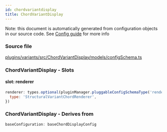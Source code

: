 ```yaml
---
id: chordvariantdisplay
title: ChordVariantDisplay
---
```


Note: this document is automatically generated from configuration objects in our
source code. See [Config guide](/docs/config_guide) for more info

### Source file

[plugins/variants/src/ChordVariantDisplay/models/configSchema.ts](https://github.com/GMOD/jbrowse-components/blob/main/plugins/variants/src/ChordVariantDisplay/models/configSchema.ts)

### ChordVariantDisplay - Slots

#### slot: renderer

```js
renderer: types.optional(pluginManager.pluggableConfigSchemaType('renderer'), {
  type: 'StructuralVariantChordRenderer',
})
```

### ChordVariantDisplay - Derives from

```js
baseConfiguration: baseChordDisplayConfig
```
